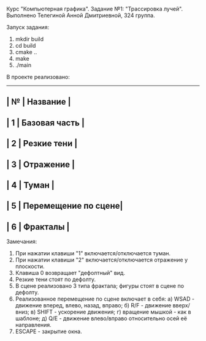 Курс "Компьютерная графика".
Задание №1: "Трассировка лучей".
Выполнено Телегиной Анной Дмитриевной, 324 группа.

Запуск задания:

1) mkdir build
2) cd build
3) cmake ..
4) make
5) ./main

В проекте реализовано:

---------------------------
| № | Название            |
---------------------------
| 1 | Базовая часть       |
---------------------------
| 2 | Резкие тени         |
---------------------------
| 3 | Отражение           |
---------------------------
| 4 | Туман               |
---------------------------
| 5 | Перемещение по сцене|
---------------------------
| 6 | Фракталы            |
---------------------------

Замечания:
1) При нажатии клавиши "1" включается/отключается туман.
2) При нажатии клавиши "2" включается/отключается отражение у плоскости.
3) Клавиша 0 возвращает "дефолтный" вид.
4) Резкие тени стоят по дефолту.
5) В сцене реализовано 3 типа фрактала; фигуры стоят в сцене по дефолту.
6) Реализованное перемещение по сцене включает в себя:
    а) WSAD - движение вперед, влево, назад, вправо;
    б) R/F - движение вверх/вниз;
    в) SHIFT - ускорение движения;
    г) вращение мышкой - как в шаблоне;
    д) Q/E - движение влево/вправо относительно осей её направления.
7) ESCAPE - закрытие окна.


